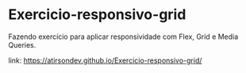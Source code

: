 # Exercicio-responsivo-grid
Fazendo exercício para aplicar responsividade com Flex, Grid e Media Queries.

link: https://atirsondev.github.io/Exercicio-responsivo-grid/
